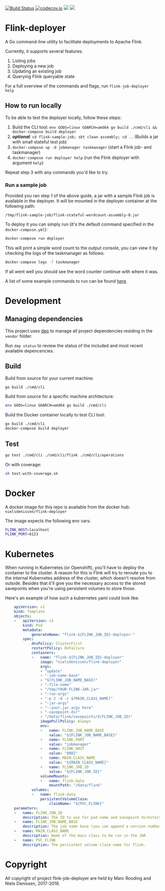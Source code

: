 [![Build Status](https://travis-ci.org/ing-bank/flink-deployer.svg?branch=master)](https://travis-ci.org/ing-bank/flink-deployer)
[![codecov.io](http://codecov.io/github/ing-bank/flink-deployer/coverage.svg?branch=master)](https://codecov.io/gh/ing-bank/flink-deployer?branch=master)
[![](https://images.microbadger.com/badges/image/nielsdenissen/flink-deployer:master.svg)](https://microbadger.com/images/nielsdenissen/flink-deployer:master)
[![](https://images.microbadger.com/badges/version/nielsdenissen/flink-deployer:master.svg)](https://microbadger.com/images/nielsdenissen/flink-deployer:master)

# Flink-deployer

A Go command-line utility to facilitate deployments to Apache Flink.

Currently, it supports several features:

1. Listing jobs
2. Deploying a new job
3. Updating an existing job
4. Querying Flink queryable state

For a full overview of the commands and flags, run `flink-job-deployer help`

## How to run locally

To be able to test the deployer locally, follow these steps:

1. Build the CLI tool: `env GOOS=linux GOARCH=amd64 go build ./cmd/cli && docker-compose build deployer`
2. ***optional***: `cd flink-sample-job; sbt clean assembly; cd ..` (Builds a jar with small stateful test job)
3. `docker-compose up -d jobmanager taskmanager` (start a Flink job- and taskmanager)
4. `docker-compose run deployer help` (run the Flink deployer with argument `help`)

Repeat step 3 with any commands you'd like to try. 

### Run a sample job
Provided you ran step 1 of the above guide, a jar with a sample Flink job is available in the deployer. It will be mounted in the deployer container at the following path:

    /tmp/flink-sample-job/flink-stateful-wordcount-assembly-0.jar

To deploy it you can simply run (it's the default command specified in the `docker-compose.yml`): 

```bash
docker-compose run deployer
```

This will print a simple word count to the output console, you can view it by checking the logs of the taskmanager as follows:

```bash
docker-compose logs -f taskmanager
```

If all went well you should see the word counter continue with where it was.

A list of some example commands to run can be found [here](./docs/example-commands.md).

# Development

## Managing dependencies

This project uses [dep](https://github.com/golang/dep) to manage all project dependencies residing in the `vendor` folder. 

Run `dep status` to review the status of the included and most recent available depencencies.

## Build

Build from source for your current machine:

```bash
go build ./cmd/cli
```

Build from source for a specific machine architecture:

```bash
env GOOS=linux GOARCH=amd64 go build ./cmd/cli
```

Build the Docker container locally to test CLI tool:

```bash
go build ./cmd/cli
docker-compose build deployer
```

## Test

```bash
go test ./cmd/cli ./cmd/cli/flink ./cmd/cli/operations
```

Or with coverage:

```bash
sh test-with-coverage.sh
```

# Docker

A docker image for this repo is available from the docker hub: `nielsdenissen/flink-deployer`

The image expects the following env vars:

```bash
FLINK_HOST=localhost
FLINK_PORT=6123
```


# Kubernetes

When running in Kubernetes (or Openshift), you'll have to deploy the container to the cluster. A reason for this is Flink will try to reroute you to the internal Kubernetes address of the cluster, which doesn't resolve from outside. Besides that it'll give you the necessary access to the stored savepoints when you're using persistent volumes to store those.

Here's an example of how such a kubernetes yaml could look like:

```yaml
    apiVersion: v1
    kind: Template
    objects:
    -   apiVersion: v1
        kind: Pod
        metadata:
            generateName: "flink-${FLINK_JOB_ID}-deployer-"
        spec:
            dnsPolicy: ClusterFirst
            restartPolicy: OnFailure
            containers:
            -   name: "flink-${FLINK_JOB_ID}-deployer"
                image: "nielsdenissen/flink-deployer"
                args:
                - "update"
                - "-job-name-base"
                - "$(FLINK_JOB_NAME_BASE)"
                - "-file-name"
                - "/tmp/YOUR-FLINK-JAR.jar"
                - "-run-args"
                - "-p 2 -d -c $(MAIN_CLASS_NAME)"
                - "-jar-args"
                - "--your.jar.args here"
                - "-savepoint-dir"
                - "/data/flink/savepoints/$(FLINK_JOB_ID)"
                imagePullPolicy: Always
                env:
                -   name: FLINK_JOB_NAME_BASE
                    value: "${FLINK_JOB_NAME_BASE}"
                -   name: FLINK_PORT
                    value: "jobmanager"
                -   name: FLINK_HOST
                    value: "8081"
                -   name: MAIN_CLASS_NAME
                    value: "${MAIN_CLASS_NAME}"
                -   name: FLINK_JOB_ID
                    value: "${FLINK_JOB_ID}"
                volumeMounts:
                -   name: flink-data
                    mountPath: "/data/flink"
            volumes:
            -   name: flink-data
                persistentVolumeClaim:
                    claimName: "${PVC_FLINK}"
    parameters:
    -   name: FLINK_JOB_ID
        description: The ID to use for pod name and savepoint directory
    -   name: FLINK_JOB_NAME_BASE
        description: The job name base (you can append a version number behind this base in your actual job name)
    -   name: MAIN_CLASS_NAME
        description: Name of the main class to be run in the JAR
    -   name: PVC_FLINK
        description: The persistent volume claim name for flink.
```

# Copyright

All copyright of project flink-job-deployer are held by Marc Rooding and Niels Denissen, 2017-2018.
